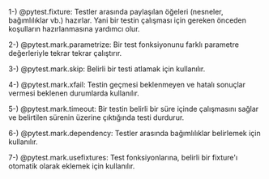 1-)	 @pytest.fixture: Testler arasında paylaşılan öğeleri (nesneler, bağımlılıklar vb.) hazırlar. Yani bir testin çalışması için gereken 	önceden koşulların hazırlanmasına yardımcı olur.

2-)	@pytest.mark.parametrize: Bir test fonksiyonunu farklı parametre değerleriyle tekrar tekrar çalıştırır.

3-)	@pytest.mark.skip: Belirli bir testi atlamak için kullanılır.

4-)	@pytest.mark.xfail: Testin geçmesi beklenmeyen ve hatalı sonuçlar vermesi beklenen durumlarda kullanılır.

5-)	@pytest.mark.timeout: Bir testin belirli bir süre içinde çalışmasını sağlar ve belirtilen sürenin üzerine çıktığında testi durdurur.

6-)	@pytest.mark.dependency: Testler arasında bağımlılıklar belirlemek için kullanılır.

7-)	@pytest.mark.usefixtures: Test fonksiyonlarına, belirli bir fixture'ı otomatik olarak eklemek için kullanılır.
